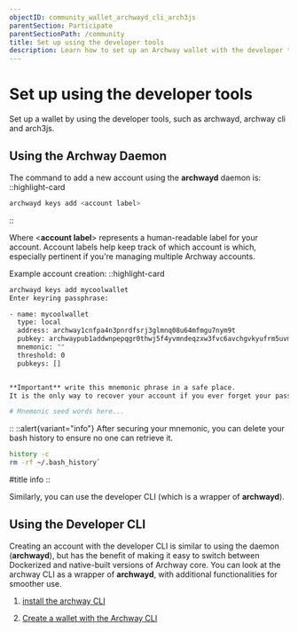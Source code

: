 ```yaml
---
objectID: community_wallet_archwayd_cli_arch3js
parentSection: Participate
parentSectionPath: /community
title: Set up using the developer tools
description: Learn how to set up an Archway wallet with the developer tools such as archwayd, archway cli and arch3js
---
```


# Set up using the developer tools

Set up a wallet by using the developer tools, such as archwayd, archway cli and arch3js.


## Using the Archway Daemon

The command to add a new account using the **archwayd** daemon is:
::highlight-card

```bash
archwayd keys add <account label>
```

::

Where <**account label**> represents a human-readable label for your account. Account labels help keep track of which account is which, especially pertinent if you're managing multiple Archway accounts.


Example account creation:
::highlight-card

```bash
archwayd keys add mycoolwallet
Enter keyring passphrase:

- name: mycoolwallet
  type: local
  address: archway1cnfpa4n3pnrdfsrj3glmnq08u64mfmgu7nym9t
  pubkey: archwaypub1addwnpepqgr0thwj5f4yvmndeqzxw3fvc6avchgvkyufrm5uvmguqjys8zj4guqdpyh
  mnemonic: ""
  threshold: 0
  pubkeys: []


**Important** write this mnemonic phrase in a safe place.
It is the only way to recover your account if you ever forget your password.

# Mnemonic seed words here...
```

::
::alert{variant="info"}
After securing your mnemonic, you can delete your bash history to ensure no one can retrieve it.

```bash
history -c
rm -rf ~/.bash_history`
```

#title
info
::

Similarly, you can use the developer CLI (which is a wrapper of **archwayd**).

## Using the Developer CLI

Creating an account with the developer CLI is similar to using the daemon (**archwayd**), but has the benefit of making it easy to switch between Dockerized and native-built versions of Archway core. You can look at the archway CLI as a wrapper of **archwayd**, with additional functionalities for smoother use.



1. [install the archway CLI](/developers/getting-started/install#archway-developer-cli)



2. [Create a wallet with the Archway CLI](/developers/getting-started/setup#creating-an-account)

